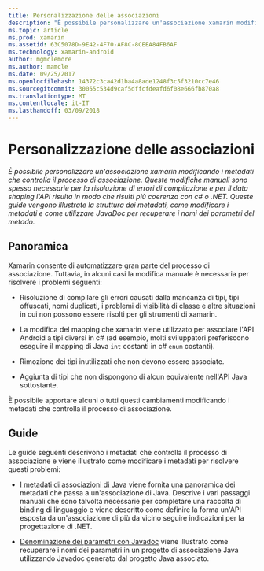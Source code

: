 ```yaml
---
title: Personalizzazione delle associazioni
description: "È possibile personalizzare un'associazione xamarin modificando i metadati che controlla il processo di associazione. Queste modifiche manuali sono spesso necessarie per la risoluzione di errori di compilazione e per il data shaping l'API risulta in modo che risulti più coerenza con c# o .NET. Queste guide vengono illustrate la struttura dei metadati, come modificare i metadati e come utilizzare JavaDoc per recuperare i nomi dei parametri del metodo."
ms.topic: article
ms.prod: xamarin
ms.assetid: 63C5078D-9E42-4F70-AF8C-8CEEA84FB6AF
ms.technology: xamarin-android
author: mgmclemore
ms.author: mamcle
ms.date: 09/25/2017
ms.openlocfilehash: 14372c3ca42d1ba4a8ade1248f3c5f3210cc7e46
ms.sourcegitcommit: 30055c534d9caf5dffcfdeafd6f08e666fb870a8
ms.translationtype: MT
ms.contentlocale: it-IT
ms.lasthandoff: 03/09/2018
---
```

# <a name="customizing-bindings"></a>Personalizzazione delle associazioni

_È possibile personalizzare un'associazione xamarin modificando i metadati che controlla il processo di associazione. Queste modifiche manuali sono spesso necessarie per la risoluzione di errori di compilazione e per il data shaping l'API risulta in modo che risulti più coerenza con c# o .NET. Queste guide vengono illustrate la struttura dei metadati, come modificare i metadati e come utilizzare JavaDoc per recuperare i nomi dei parametri del metodo._


## <a name="overview"></a>Panoramica
 
Xamarin consente di automatizzare gran parte del processo di associazione. Tuttavia, in alcuni casi la modifica manuale è necessaria per risolvere i problemi seguenti:

-   Risoluzione di compilare gli errori causati dalla mancanza di tipi, tipi offuscati, nomi duplicati, i problemi di visibilità di classe e altre situazioni in cui non possono essere risolti per gli strumenti di xamarin. 

-   La modifica del mapping che xamarin viene utilizzato per associare l'API Android a tipi diversi in c# (ad esempio, molti sviluppatori preferiscono eseguire il mapping di Java `int` costanti in c# `enum` costanti).

-   Rimozione dei tipi inutilizzati che non devono essere associate. 

-   Aggiunta di tipi che non dispongono di alcun equivalente nell'API Java sottostante. 

È possibile apportare alcuni o tutti questi cambiamenti modificando i metadati che controlla il processo di associazione.


## <a name="guides"></a>Guide

Le guide seguenti descrivono i metadati che controlla il processo di associazione e viene illustrato come modificare i metadati per risolvere questi problemi:

-   [I metadati di associazioni di Java](~/android/platform/binding-java-library/customizing-bindings/java-bindings-metadata.md) viene fornita una panoramica dei metadati che passa a un'associazione di Java.
    Descrive i vari passaggi manuali che sono talvolta necessarie per completare una raccolta di binding di linguaggio e viene descritto come definire la forma un'API esposta da un'associazione di più da vicino seguire indicazioni per la progettazione di .NET.

-   [Denominazione dei parametri con Javadoc](~/android/platform/binding-java-library/customizing-bindings/naming-parameters-with-javadoc.md) viene illustrato come recuperare i nomi dei parametri in un progetto di associazione Java utilizzando Javadoc generato dal progetto Java associato.


 

